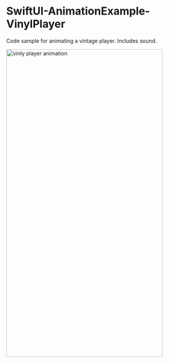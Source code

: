 # SwiftUI-AnimationExample-VinylPlayer

Code sample for animating a vintage player. Includes sound.

<img src="https://firebasestorage.googleapis.com/v0/b/project-gaia-2535b.appspot.com/o/GitHub%2FVinlyPlayerAnimationScreenshot.png?alt=media&token=f3ebddfc-4879-40da-a581-d6aacb72c915" alt="vinly player animation" width="414" height="812">
